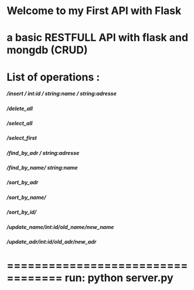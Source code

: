 
Welcome to my First API with Flask
==================================
a basic RESTFULL API with flask and mongdb (CRUD)
==================================

List of operations :
==================================

##### /insert / int:id / string:name / string:adresse

##### /delete\_all

##### /select\_all

##### /select\_first

##### /find\_by\_adr / string:adresse

##### /find\_by\_name/ string:name

##### /sort\_by\_adr

##### /sort\_by\_name/

##### /sort\_by\_id/

##### /update\_name/int:id/old\_name/new\_name

##### /update\_adr/int:id/old\_adr/new\_adr

==================================
run: python server.py
==================================
